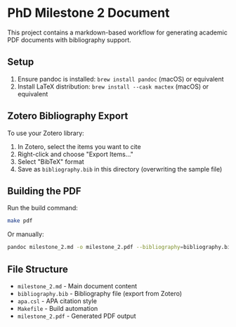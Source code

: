 # PhD Milestone 2 Document

This project contains a markdown-based workflow for generating academic PDF documents with bibliography support.

## Setup

1. Ensure pandoc is installed: `brew install pandoc` (macOS) or equivalent
2. Install LaTeX distribution: `brew install --cask mactex` (macOS) or equivalent

## Zotero Bibliography Export

To use your Zotero library:

1. In Zotero, select the items you want to cite
2. Right-click and choose "Export Items..."
3. Select "BibTeX" format
4. Save as `bibliography.bib` in this directory (overwriting the sample file)

## Building the PDF

Run the build command:
```bash
make pdf
```

Or manually:
```bash
pandoc milestone_2.md -o milestone_2.pdf --bibliography=bibliography.bib --csl=apa.csl --pdf-engine=xelatex
```

## File Structure

- `milestone_2.md` - Main document content
- `bibliography.bib` - Bibliography file (export from Zotero)
- `apa.csl` - APA citation style
- `Makefile` - Build automation
- `milestone_2.pdf` - Generated PDF output